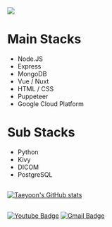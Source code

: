 <img src="https://i.imgur.com/S6TxPjX.png" />

# Main Stacks
- Node.JS
- Express
- MongoDB
- Vue / Nuxt
- HTML / CSS
- Puppeteer
- Google Cloud Platform
# Sub Stacks
- Python
- Kivy
- DICOM
- PostgreSQL
##
[![Taeyoon's GitHub stats](https://github-readme-stats.vercel.app/api?username=taeyoonkwon&count_private=true&show_icons=true&theme=dracula)](https://github.com/anuraghazra/github-readme-stats) 

##
[![Youtube Badge](https://img.shields.io/badge/Youtube-ff0000?style=flat-square&logo=youtube&link=https://www.youtube.com/channel/UCfMTqlvqdJgLl283WjdUfOA)](https://www.youtube.com/channel/UCfMTqlvqdJgLl283WjdUfOA) [![Gmail Badge](https://img.shields.io/badge/Gmail-d14836?style=flat-square&logo=Gmail&logoColor=white&link=mailto:tabriell@gmail.com)](mailto:tabriell@gmail.com)


<!---
TaeyoonKwon/TaeyoonKwon is a ✨ special ✨ repository because its `README.md` (this file) appears on your GitHub profile.
You can click the Preview link to take a look at your changes.
--->
